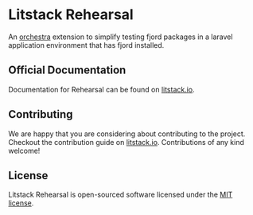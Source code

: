 # Litstack Rehearsal

An [orchestra](https://github.com/orchestral/testbench) extension to simplify
testing fjord packages in a laravel application environment that has fjord
installed.

## Official Documentation

Documentation for Rehearsal can be found on
[litstack.io](https://litstack.io/docs/packages/rehearsal).

## Contributing

We are happy that you are considering about contributing to the project.
Checkout the contribution guide on
[litstack.io](https://litstack.io/docs/contributing). Contributions of any kind
welcome!

## License

Litstack Rehearsal is open-sourced software licensed under the
[MIT license](LICENSE.md).
